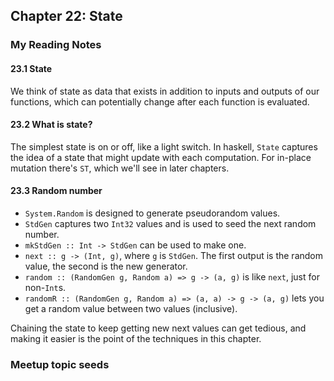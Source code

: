## Chapter 22: State

### My Reading Notes

#### 23.1 State

We think of state as data that exists in addition to inputs and outputs of our functions,
which can potentially change after each function is evaluated.

#### 23.2 What is state?

The simplest state is on or off, like a light switch. In haskell, `State` captures the idea
of a state that might update with each computation. For in-place mutation there's `ST`, which
we'll see in later chapters.

#### 23.3 Random number

* `System.Random` is designed to generate pseudorandom values.
* `StdGen` captures two `Int32` values and is used to seed the next random number.
* `mkStdGen :: Int -> StdGen` can be used to make one.
* `next :: g -> (Int, g)`, where `g` is `StdGen`. The first output is the random value,
    the second is the new generator.
* `random :: (RandomGen g, Random a) => g -> (a, g)` is like `next`, just for non-`Int`s.
* `randomR :: (RandomGen g, Random a) => (a, a) -> g -> (a, g)` lets you get a random value between
    two values (inclusive).

Chaining the state to keep getting new next values can get tedious, and making it easier
is the point of the techniques in this chapter.

### Meetup topic seeds

